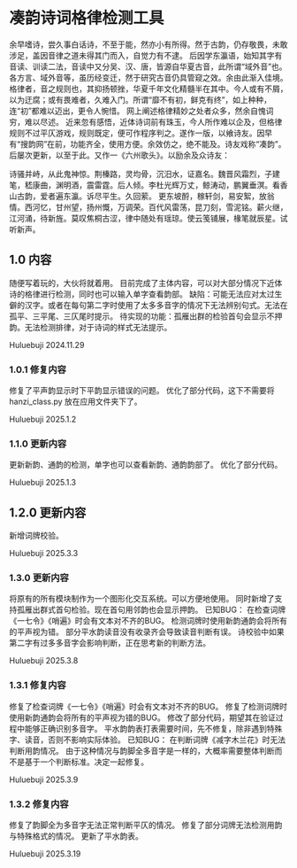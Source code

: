# 凑韵诗词格律检测工具

余早嗜诗，尝久事白话诗，不至于能，然亦小有所得。然于古韵，仍存敬畏，未敢涉足，盖因音律之道未得其门而入，自觉力有不逮。
后因学东瀛语，始知其字有音读、训读二法，音读中又分吴、汉、唐，皆源自华夏古音，此所谓“域外音”也。各方言、域外音等，虽历经变迁，然于研究古音仍具管窥之效。余由此渐入佳境。
格律者，音之规则也，其抑扬顿挫，华夏千年文化精髓半在其中。今人或有不屑，以为迂腐；或有畏难者，久难入门。所谓“靡不有初，鲜克有终”，如上种种，连“初”都难以迈出，更令人惋惜。 网上阐述格律精妙之处者众多，然余自愧词穷，难以尽述。
近来忽有感悟，近体诗词前有珠玉，今人所作难以企及，但格律规则不过平仄游戏，规则既定，便可作程序判之。遂作一版，以飨诗友。因早有“搜韵网”在前，功能齐全，使用方便。余效仿之，绝不能及。诗友戏称“凑韵”。后屡次更新，以至于此。又作一《六州歌头》。以励余及众诗友：

诗骚并峙，从此鬼神惊。荆榛路，灵均骨，沉汨水，证嘉名。魏晋风霜烈，子建笔，嵇康曲，渊明酒，震雷霆。后人倾。李杜光辉万丈，鲸涛动，鹏翼垂溟。看香山古韵，爱者遍东瀛。诉尽平生。久回萦。
更东坡酹，稼轩剑，易安絮，放翁情。西河忆，甘州望，扬州慨，万调荣。百代风雷荡，昆刀刻，雪泥铭。薪火继，江河涌，待新旌。莫叹焦桐古涩，律中随处有瑶琼。使云笺铺展，椽笔就辰星。试听新声。

## 1.0 内容
随便写着玩的，大伙将就着用。
目前完成了主体内容，可以对大部分情况下近体诗的格律进行检测，同时也可以输入单字查看韵部。
缺陷：可能无法应对太过生僻的汉字。或者在每句第二字时使用了太多多音字的情况下无法辨别句式。无法在孤平、三平尾、三仄尾时提示。
待实现的功能：孤雁出群的检验首句会显示不押韵。无法检测排律，对于诗词的样式无法提示。

Huluebuji 2024.11.29

### 1.0.1 修复内容
修复了平声韵显示时下平韵显示错误的问题。
优化了部分代码，这下不需要将 hanzi_class.py 放在应用文件夹下了。

Huluebuji 2025.1.2

### 1.1.0 更新内容
更新新韵、通韵的检测，单字也可以查看新韵、通韵韵部了。
优化了部分代码。

Huluebuji 2025.1.3

## 1.2.0 更新内容
新增词牌校验。

Huluebuji 2025.3.3

### 1.3.0 更新内容
将原有的所有模块制作为一个图形化交互系统。可以方便地使用。
同时新增了支持孤雁出群式首句检验。现在首句用邻韵也会显示押韵。
已知BUG：
在检查词牌《一七令》《哨遍》时会有文本对不齐的BUG。
检测词牌时使用新韵通韵会将所有的平声视为错。
部分平水韵读音没有收录齐会导致读音判断有误。
诗校验中如果第二字有过多多音字会影响判断，正在思考新的判断方法。

Huluebuji 2025.3.8

### 1.3.1 修复内容
修复了检查词牌《一七令》《哨遍》时会有文本对不齐的BUG。
修复了检测词牌时使用新韵通韵会将所有的平声视为错的BUG。
修改了部分代码，期望其在验证过程中能够正确识别多音字。
平水韵韵表打表需要时间，先不修复，除非遇到特殊字、读音，否则不影响实际体验。
已知BUG：
在判断词牌《减字木兰花》时无法判断用韵情况。
由于这种情况与韵脚全多音字是一样的，大概率需要整体判断而不是基于一个判断标准。决定一起修复。

Huluebuji 2025.3.9

### 1.3.2 修复内容
修复了韵脚全为多音字无法正常判断平仄的情况。
修复了部分词牌无法检测用韵与特殊格式的情况。
更新了平水韵表。

Huluebuji 2025.3.19
